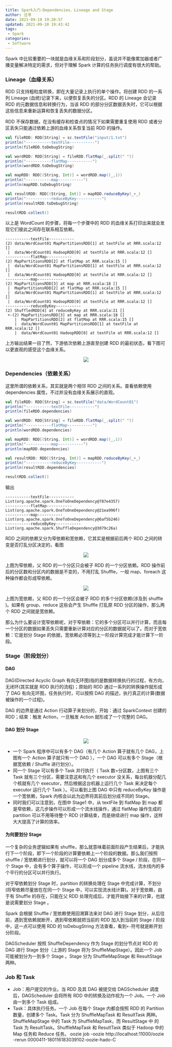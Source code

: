 ```yaml
---
title: Spark入门-Dependencies、Lineage and Stage
author: 汪寻
date: 2021-09-10 19:20:57
updated: 2021-09-10 19:43:42
tags:
 - Spark
categories:
 - Software
---
```


Spark 中比较重要的一块就是血缘关系和阶段划分，虽说并不能像累加器或者广播变量解决特定的需求，但对于理解 Spark 计算的任务执行调度有很大的帮助。

<!-- more -->

### Lineage（血缘关系）

RDD 只支持粗粒度转换，即在大量记录上执行的单个操作。将创建 RDD 的一系列 Lineage (血统)记录下来，以便恢复丢失的分区。RDD 的 Lineage 会记录 RDD 的元数据信息和转换行为，当该 RDD 的部分分区数据丢失时，它可以根据这些信息来重新运算和恢复丢失的数据分区。

RDD 不保存数据，在没有缓存和检查点的情况下如果需要重复使用 RDD 或者分区丢失只能通过依赖上游的血缘关系恢复当前 RDD 的操作。

```scala
val fileRDD: RDD[String] = sc.textFile("input/1.txt")
println("-----------textFile-----------")
println(fileRDD.toDebugString)

val wordRDD: RDD[String] = fileRDD.flatMap(_.split(" "))
println("-----------flatMap-----------")
println(wordRDD.toDebugString)

val mapRDD: RDD[(String, Int)] = wordRDD.map((_,1))
println("-----------map-----------")
println(mapRDD.toDebugString)

val resultRDD: RDD[(String, Int)] = mapRDD.reduceByKey(_+_)
println("-----------reduceByKey-----------")
println(resultRDD.toDebugString)

resultRDD.collect()
```

以上是 WordCount 的步骤，将每一个步骤中的 RDD 的血缘关系打印出来就会发现它们彼此之间存在联系相互依赖。

```shell
-----------textFile-----------
(2) data/WordCount01 MapPartitionsRDD[1] at textFile at RRR.scala:12 []
 |  data/WordCount01 HadoopRDD[0] at textFile at RRR.scala:12 []
-----------flatMap-----------
(2) MapPartitionsRDD[2] at flatMap at RRR.scala:15 []
 |  data/WordCount01 MapPartitionsRDD[1] at textFile at RRR.scala:12 []
 |  data/WordCount01 HadoopRDD[0] at textFile at RRR.scala:12 []
-----------map-----------
(2) MapPartitionsRDD[3] at map at RRR.scala:18 []
 |  MapPartitionsRDD[2] at flatMap at RRR.scala:15 []
 |  data/WordCount01 MapPartitionsRDD[1] at textFile at RRR.scala:12 []
 |  data/WordCount01 HadoopRDD[0] at textFile at RRR.scala:12 []
-----------reduceByKey-----------
(2) ShuffledRDD[4] at reduceByKey at RRR.scala:21 []
 +-(2) MapPartitionsRDD[3] at map at RRR.scala:18 []
    |  MapPartitionsRDD[2] at flatMap at RRR.scala:15 []
    |  data/WordCount01 MapPartitionsRDD[1] at textFile at RRR.scala:12 []
    |  data/WordCount01 HadoopRDD[0] at textFile at RRR.scala:12 []
```

上方输出结果一目了然，下游依次依赖上游直至创建 RDD 的最初状态，看下图可以更直观的感受这个血缘关系。

<div align=center><img src="血缘关系.png"></div>

### Dependencies（依赖关系）

这里所谓的依赖关系，其实就是两个相邻 RDD 之间的关系。查看依赖使用 dependencies 属性，不过并没有血缘关系展示的直观。

```scala
val fileRDD: RDD[String] = sc.textFile("data/WordCount01")
println("-----------textFile-----------")
println(fileRDD.dependencies)

val wordRDD: RDD[String] = fileRDD.flatMap(_.split(" "))
println("-----------flatMap-----------")
println(wordRDD.dependencies)

val mapRDD: RDD[(String, Int)] = wordRDD.map((_,1))
println("-----------map-----------")
println(mapRDD.dependencies)

val resultRDD: RDD[(String, Int)] = mapRDD.reduceByKey(_+_)
println("-----------reduceByKey-----------")
println(resultRDD.dependencies)

resultRDD.collect()
```

输出

```shell
-----------textFile-----------
List(org.apache.spark.OneToOneDependency@787e4357)
-----------flatMap-----------
List(org.apache.spark.OneToOneDependency@21ea996f)
-----------map-----------
List(org.apache.spark.OneToOneDependency@6af5b246)
-----------reduceByKey-----------
List(org.apache.spark.ShuffleDependency@3079c26a)
```

RDD 之间的依赖又分为窄依赖和宽依赖，它其实是根据前后两个 RDD 之间的转变是否打乱分区决定的，看图

<div align=center><img src="窄依赖.png"></div>

上图为窄依赖，父 RDD 的一个分区只会被子 RDD 的一个分区依赖。RDD 操作前后的分区数和分区内的数据是不变的，不用打乱 Shuffle，一般 map、foreach 这种操作都会形成窄依赖。

<div align=center><img src="宽依赖.png"></div>

上图为宽依赖，父 RDD 的一个分区会被子 RDD 的多个分区依赖(涉及到 shuffle )。如果有 group、reduce 这些会产生 Shuffle 打乱原 RDD 分区的操作，那么两个 RDD 之间就是宽依赖。

那么为什么要设计宽窄依赖呢，对于窄依赖：它的多个分区可以并行计算，而且每一个分区的数据如果丢失只需要重新计算对应的分区的数据就可以了。而对于宽依赖：它是划分 Stage 的依据，宽依赖必须等到上一阶段计算完成才能计算下一阶段。

### Stage（阶段划分）

#### DAG

DAG(Directed Acyclic Graph 有向无环图)指的是数据转换执行的过程，有方向，无闭环(其实就是 RDD 执行的流程)；原始的 RDD 通过一系列的转换操作就形成了 DAG 有向无环图，任务执行时，可以按照 DAG 的描述，执行真正的计算(数据被操作的一个过程)。

DAG 的边界是通过 Action 行动算子来划分的，开始：通过 SparkContext 创建的 RDD；结束：触发 Action，一旦触发 Action 就形成了一个完整的 DAG。

#### DAG 划分 Stage

<div align=center><img src="Stage.png"></div>

- 一个 Spark 程序中可以有多个 DAG（有几个 Action 算子就有几个 DAG，上图有一个 Action 算子就只有一个 DAG ），一个 DAG 可以有多个 Stage（根据宽依赖 / Shuffle 进行划分）。
- 同一个 Stage 可以有多个 Task 并行执行（ Task 数=分区数，上图有三个 Task 就有三个分区，需要注意这和有几个 executor 没关系，每台机器分配几个核就有几个 executor，然后根据这台机器上运行几个 Task 来决定每个 executor 运行几个 Task ）。可以看到上图 DAG 中只有 reduceByKey 操作是一个宽依赖，Spark 内核会以此为边界将其前后划分成不同的 Stage。
- 同时我们可以注意到，在图中 Stage1 中，从 textFile 到 flatMap 到 map 都是窄依赖，这几步操作可以形成一个流水线操作，通过 flatMap 操作生成的 partition 可以不用等待整个 RDD 计算结束，而是继续进行 map 操作，这样大大提高了计算的效率。

#### 为何要划分 Stage

一个复杂的业务逻辑如果有 shuffle，那么就意味着前面阶段产生结果后，才能执行下一个阶段，即下一个阶段的计算要依赖上一个阶段的数据。那么我们按照 shuffle / 宽依赖进行划分，就可以将一个 DAG 划分成多个 Stage / 阶段，在同一个 Stage 中，会有多个算子操作，可以形成一个 pipeline 流水线，流水线内的多个平行的分区可以并行执行。

对于窄依赖划分 Stage 时，partition 的转换处理在 Stage 中完成计算，不划分(将窄依赖尽量放在在同一个 Stage 中，可以实现流水线计算)。对于宽依赖，由于有 Shuffle 的存在，只能在父 RDD 处理完成后，才能开始接下来的计算，也就是说需要划分 Stage 。

Spark 会根据 Shuffle / 宽依赖使用回溯算法来对 DAG 进行 Stage 划分，从后往前，遇到宽依赖就断开，遇到窄依赖就把当前的 RDD 加入到当前的 Stage / 阶段中，这一点可以使用 RDD 的 toDebugString 方法查看，看到`+-`符号就是断开划分阶段。

DAGScheduler 按照 ShuffleDependency 作为 Stage 的划分节点对 RDD 的 DAG 进行 Stage 划分（上游的 Stage 将为 ShuffleMapStage）。因此一个 Job 可能被划分为一到多个 Stage 。Stage 分为 ShuffleMapStage 和 ResultStage 两种。

### Job 和 Task

- Job：用户提交的作业。当 RDD 及其 DAG 被提交给 DAGScheduler 调度后，DAGScheduler 会将所有 RDD 中的转换及动作视为一个 Job。一个 Job 由一到多个 Task 组成。
- Task：具体执行任务。一个 Job 在每个 Stage 内都会按照 RDD 的 Partition 数量，创建多个 Task。Task 分为 ShuffleMapTask 和 ResultTask 两种。ShuffleMapStage 中的 Task 为 ShuffleMapTask，而 ResultStage 中 的 Task 为 ResultTask。ShuffleMapTask 和 ResultTask 类似于 Hadoop 中的 Map 任务和 Reduce 任务。
oozie job -oozie http://localhost:11000/oozie -rerun 0000411-180116183039102-oozie-hado-C